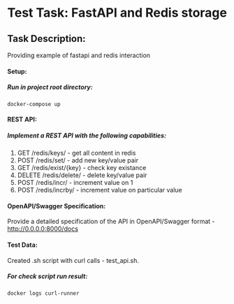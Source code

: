# Test Task: FastAPI and Redis storage

## Task Description:
Providing example of fastapi and redis interaction


#### Setup:

##### Run in project root directory:
	docker-compose up

#### REST API:
##### Implement a REST API with the following capabilities:
1. GET /redis/keys/ - get all content in redis
2. POST /redis/set/ - add new key/value pair
3. GET /redis/exist/{key} - check key existance
4. DELETE /redis/delete/ - delete key/value pair
5. POST /redis/incr/ - increment value on 1
6. POST /redis/incrby/ - increment value on particular value
#### OpenAPI/Swagger Specification:
Provide a detailed specification of the API in OpenAPI/Swagger format - http://0.0.0.0:8000/docs

#### Test Data:
Created .sh script with curl calls - test_api.sh.
##### For check script run result:
    docker logs curl-runner
